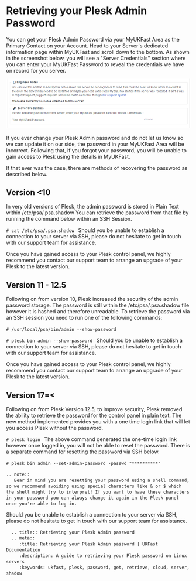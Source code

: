 # Retrieving your Plesk Admin Password

You can get your Plesk Admin Password via your MyUKFast Area as the Primary Contact on your Account.
Head to your Server's dedicated information page within MyUKFast and scroll down to the bottom.
As shown in the screenshot below, you will see a "Server Credentials" section where you can enter your MyUKFast Password to reveal the credentials we have on record for you server. 

![Server Credentials](files/servercredentials.PNG)

If you ever change your Plesk Admin password and do not let us know so we can update it on our side, the password in your MyUKFast Area will be incorrect.
Following that, if you forgot your password, you will be unable to gain access to Plesk using the details in MyUKFast.

If that ever was the case, there are methods of recovering the password as described below.

## Version <10

In very old versions of Plesk, the admin password is stored in Plain Text within /etc/psa/.psa.shadow
You can retrieve the password from that file by running the command below within an SSH Session.

``#
  cat /etc/psa/.psa.shadow
``
Should you be unable to establish a connection to your server via SSH, please do not hesitate to get in touch with our support team for assistance.

Once you have gained access to your Plesk control panel, we highly recommend you contact our support team to arrange an upgrade of your Plesk to the latest version.

## Version 11 - 12.5

Following on from version 10, Plesk increased the security of the admin password storage. The password is still within the /etc/psa/.psa.shadow file however it is hashed and therefore unreadable. To retrieve the password via an SSH session you need to run one of the following commands:

``#
  /usr/local/psa/bin/admin --show-password
``

``#
plesk bin admin --show-password
``
Should you be unable to establish a connection to your server via SSH, please do not hesitate to get in touch with our support team for assistance.

Once you have gained access to your Plesk control panel, we highly recommend you contact our support team to arrange an upgrade of your Plesk to the latest version.

## Version 17=<

Following on from Plesk Version 12.5, to improve security, Plesk removed the ability to retrieve the password for the control panel in plain text.
The new method implemented provides you with a one time login link that will let you access Plesk without the password.

``#
plesk login
``
The above command generated the one-time login link however once logged in, you will not be able to reset the password.
There is a separate command for resetting the password via SSH below.

``#
plesk bin admin --set-admin-password -passwd "**********"
``

```eval_rst
.. note::
   Bear in mind you are resetting your password using a shell command, so we recommend avoiding using special characters like & or $ which the shell might try to interpret! If you want to have these characters in your password you can always change it again in the Plesk panel once you're able to log in.
```

Should you be unable to establish a connection to your server via SSH, please do not hesitate to get in touch with our support team for assistance.

```eval_rst
  .. title:: Retrieving your Plesk Admin password
  .. meta::
     :title: Retrieving your Plesk Admin password | UKFast Documentation
     :description: A guide to retrieving your Plesk password on Linux servers
     :keywords: ukfast, plesk, password, get, retrieve, cloud, server, shadow
